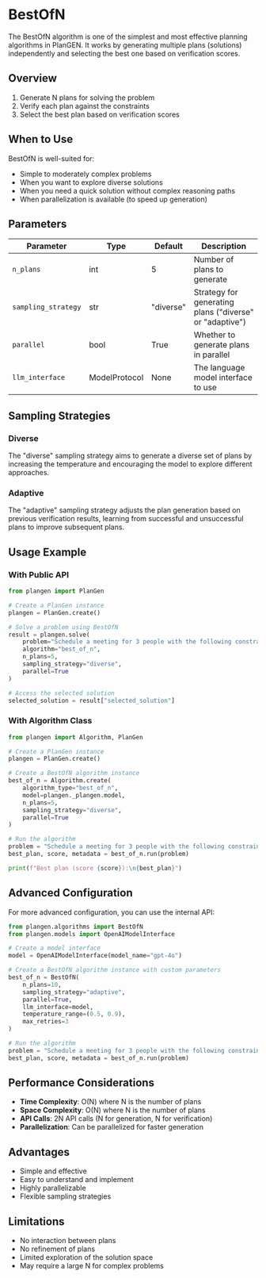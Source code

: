 # BestOfN

The BestOfN algorithm is one of the simplest and most effective planning algorithms in PlanGEN. It works by generating multiple plans (solutions) independently and selecting the best one based on verification scores.

## Overview

1. Generate N plans for solving the problem
2. Verify each plan against the constraints
3. Select the best plan based on verification scores

## When to Use

BestOfN is well-suited for:
- Simple to moderately complex problems
- When you want to explore diverse solutions
- When you need a quick solution without complex reasoning paths
- When parallelization is available (to speed up generation)

## Parameters

| Parameter | Type | Default | Description |
|-----------|------|---------|-------------|
| `n_plans` | int | 5 | Number of plans to generate |
| `sampling_strategy` | str | "diverse" | Strategy for generating plans ("diverse" or "adaptive") |
| `parallel` | bool | True | Whether to generate plans in parallel |
| `llm_interface` | ModelProtocol | None | The language model interface to use |

## Sampling Strategies

### Diverse

The "diverse" sampling strategy aims to generate a diverse set of plans by increasing the temperature and encouraging the model to explore different approaches.

### Adaptive

The "adaptive" sampling strategy adjusts the plan generation based on previous verification results, learning from successful and unsuccessful plans to improve subsequent plans.

## Usage Example

### With Public API

```python
from plangen import PlanGen

# Create a PlanGen instance
plangen = PlanGen.create()

# Solve a problem using BestOfN
result = plangen.solve(
    problem="Schedule a meeting for 3 people with the following constraints...",
    algorithm="best_of_n",
    n_plans=5,
    sampling_strategy="diverse",
    parallel=True
)

# Access the selected solution
selected_solution = result["selected_solution"]
```

### With Algorithm Class

```python
from plangen import Algorithm, PlanGen

# Create a PlanGen instance
plangen = PlanGen.create()

# Create a BestOfN algorithm instance
best_of_n = Algorithm.create(
    algorithm_type="best_of_n",
    model=plangen._plangen.model,
    n_plans=5,
    sampling_strategy="diverse",
    parallel=True
)

# Run the algorithm
problem = "Schedule a meeting for 3 people with the following constraints..."
best_plan, score, metadata = best_of_n.run(problem)

print(f"Best plan (score {score}):\n{best_plan}")
```

## Advanced Configuration

For more advanced configuration, you can use the internal API:

```python
from plangen.algorithms import BestOfN
from plangen.models import OpenAIModelInterface

# Create a model interface
model = OpenAIModelInterface(model_name="gpt-4o")

# Create a BestOfN algorithm instance with custom parameters
best_of_n = BestOfN(
    n_plans=10,
    sampling_strategy="adaptive",
    parallel=True,
    llm_interface=model,
    temperature_range=(0.5, 0.9),
    max_retries=3
)

# Run the algorithm
problem = "Schedule a meeting for 3 people with the following constraints..."
best_plan, score, metadata = best_of_n.run(problem)
```

## Performance Considerations

- **Time Complexity**: O(N) where N is the number of plans
- **Space Complexity**: O(N) where N is the number of plans
- **API Calls**: 2N API calls (N for generation, N for verification)
- **Parallelization**: Can be parallelized for faster generation

## Advantages

- Simple and effective
- Easy to understand and implement
- Highly parallelizable
- Flexible sampling strategies

## Limitations

- No interaction between plans
- No refinement of plans
- Limited exploration of the solution space
- May require a large N for complex problems